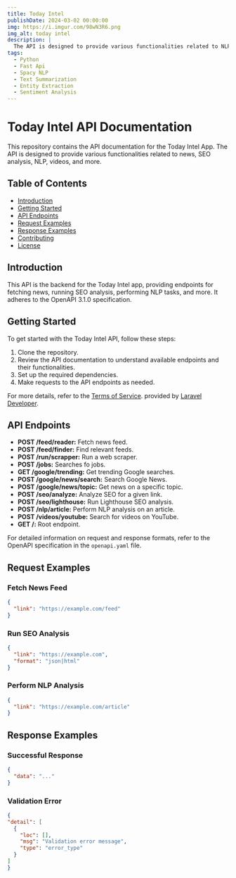 ```yaml
---
title: Today Intel
publishDate: 2024-03-02 00:00:00
img: https://i.imgur.com/98wN3R6.png
img_alt: today intel
description: |
  The API is designed to provide various functionalities related to NLP, Article Extraction, News, Trends, Article Summarization
tags:
  - Python
  - Fast Api
  - Spacy NLP
  - Text Summarization
  - Entity Extraction
  - Sentiment Analysis
---
```


# Today Intel API Documentation

This repository contains the API documentation for the Today Intel App.
The API is designed to provide various functionalities related to news, SEO analysis, NLP, videos, and more.

## Table of Contents

- [Introduction](#introduction)
- [Getting Started](#getting-started)
- [API Endpoints](#api-endpoints)
- [Request Examples](#request-examples)
- [Response Examples](#response-examples)
- [Contributing](#contributing)
- [License](#license)

## Introduction

This API is the backend for the Today Intel app, providing endpoints for fetching news,
running SEO analysis, performing NLP tasks, and more. It adheres to the OpenAPI 3.1.0 specification.

## Getting Started

To get started with the Today Intel API, follow these steps:

1. Clone the repository.
2. Review the API documentation to understand available endpoints and their functionalities.
3. Set up the required dependencies.
4. Make requests to the API endpoints as needed.

For more details, refer to the [Terms of Service](https://izdrail.com/terms). provided by [Laravel Developer](https://izdrail.com).

## API Endpoints

- **POST /feed/reader:** Fetch news feed.
- **POST /feed/finder:** Find relevant feeds.
- **POST /run/scrapper:** Run a web scraper.
- **POST /jobs:** Searches fo jobs.
- **GET /google/trending:** Get trending Google searches.
- **POST /google/news/search:** Search Google News.
- **POST /google/news/topic:** Get news on a specific topic.
- **POST /seo/analyze:** Analyze SEO for a given link.
- **POST /seo/lighthouse:** Run Lighthouse SEO analysis.
- **POST /nlp/article:** Perform NLP analysis on an article.
- **POST /videos/youtube:** Search for videos on YouTube.
- **GET /:** Root endpoint.

For detailed information on request and response formats, refer to the OpenAPI specification in the `openapi.yaml` file.

## Request Examples

### Fetch News Feed
```json
{
  "link": "https://example.com/feed"
}
```

### Run SEO Analysis
```json
{
  "link": "https://example.com",
  "format": "json|html"
}
```
### Perform NLP Analysis
```json
{
  "link": "https://example.com/article"
}
```
## Response Examples

### Successful Response

```json
{
  "data": "..."
}
```

### Validation Error

  ```json
  {
  "detail": [
    {
      "loc": [],
      "msg": "Validation error message",
      "type": "error_type"
    }
  ]
}
  ```
